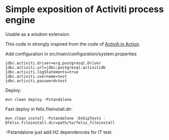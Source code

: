 # Simple exposition of Activiti process engine

Usable as a wisdom extension.

This code in strongly inspired from the code of [Activiti in Action](http://www.manning.com/rademakers2/).

Add configuration in src/main/configuration/system.properties

    jdbc.activiti.driver=org.postgresql.Driver
    jdbc.activiti.url=jdbc:postgresql:activitidb
    jdbc.activiti.logStatements=true
    jdbc.activiti.username=test
    jdbc.activiti.password=test

Deploy:

	mvn clean deploy -Pstandalone

Fast deploy in felix.fileinstall.dir:

    mvn clean install -Pstandalone -DskipTests -Dfelix.fileinstall.dir=path/to/felix_fileinstall
    
-Pstandalone just add H2 dependencies for IT test.







